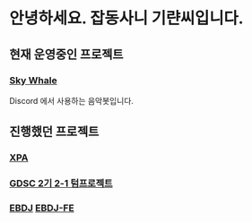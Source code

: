 # 안녕하세요. 잡동사니 기랸씨입니다.

## 현재 운영중인 프로젝트

### [Sky Whale](https://discord.gg/T92wcQuznv)

Discord 에서 사용하는 음악봇입니다.

## 진행했던 프로젝트

### [XPA](https://github.com/kiryanchi/xpa)

### [GDSC 2기 2-1 텀프로젝트](https://github.com/kiryanchi/2nd-1st-Project-Team1-be/tree/main)

### [EBDJ](https://github.com/kiryanchi/ebdj) [EBDJ-FE](https://github.com/kiryanchi/ebdj-fe)
